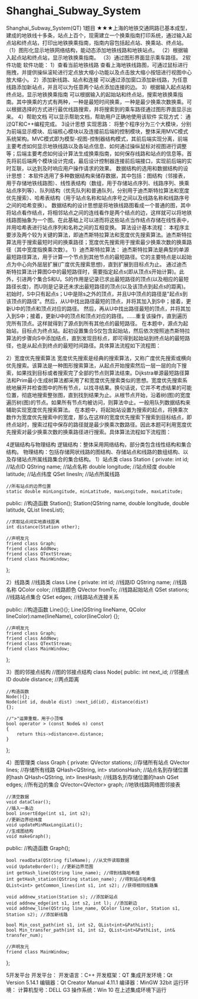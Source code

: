 # Shanghai_Subway_System
Shanghai_Subway_System(QT)
1题目
★★★上海的地铁交通网路已基本成型，建成的地铁线十多条，站点上百个，现需建立一个换乘指南打印系统，通过输入起点站和终点站，打印出地铁换乘指南，指南内容包括起点站、换乘站、终点站。
（1）图形化显示地铁网络结构，能动态添加地铁线路和地铁站点。
（2）根据输入起点站和终点站，显示地铁换乘指南。
（3）通过图形界面显示乘车路径。
2软件功能
软件功能：
1）查看当前地铁线路
查看上海地铁线路图，可通过鼠标进行拖拽，并提供操纵滚轮进行定点放大缩小功能以及点击放大缩小按钮进行视图中心放大缩小。
2）添加新线路、站点和连接
可以通过添加窗口添加新线路，为任意线路添加新站点，并且可以为任意两个站点添加连接的边。
3）根据输入起点站和终点站，显示地铁换乘指南
可以根据输入的起始站和终点站，搜索地铁换乘指南。其中换乘的方式有两种，一种是最短时间换乘，一种是最少换乘次数换乘。可以根据选择的方式进行最优线路搜索，并将搜索到的乘车路径通过图形界面显示出来。
4）帮助文档
可以显示帮助文档，帮助用户正确地使用该软件
实现方式：
通过QT和C++编程完成。
3设计思想
实现思路：
将整个程序分为三个大模块，分别为前端显示模块、后端核心模块以及连接前后端的控制模块，整体采用MVC模式系统架构。MVC模式即为模型-视图-控制器结构模式，其前后端实现分离，前端主要考虑如何显示地铁线路以及各站点信息、如何通过操纵鼠标对视图进行调整等；后端主要考虑如何设计算法生成换乘指南，如何保存线路和站点的信息等。首先将前后端两个模块设计完成，最后设计控制器连接前后端接口，实现前后端的实时互联，以达到及时响应用户操作请求的效果。
数据结构的选用和数据结构的设计思想：
本软件选用了多种数据结构来储存数据，其中包括：图结构（邻接表，用于存储地铁线路图）、线性表结构（数组，用于存储站点序列、线路序列、换乘站点序列等）、队列结构（优先队列和普通队列，分别用于迪杰斯特拉算法和宽度优先搜索）、哈希表结构（用于站点名称和站点序号之间以及线路名称和线路序号之间的哈希变换）。
数据结构的设计思想是将地铁线路图看成一个普通的图，其中将站点看作结点，将相邻站点之间的连线看作是两个结点的边，这样就可以将地铁线路图抽象为一个图。在此基础上可以进而将这些站点当作结点存储在线性表中，并用哈希表进行站点序列和名称之间的互相变换。
算法设计基本流程：
本程序主要涉及两个较为关键的算法，即迪杰斯特拉算法和宽度优先搜索算法。迪杰斯特拉算法用于搜索最短时间的换乘路径；宽度优先搜索用于搜索最少换乘次数的换乘路径（其中宽度指换乘次数）。
1）迪杰斯特拉算法：
迪杰斯特拉算法是典型的单源最短路径算法，用于计算一个节点到其他节点的最短路径。它的主要特点是以起始点为中心向外层层扩展(广度优先搜索思想)，直到扩展到目标点为止。
通过迪杰斯特拉算法计算图G中的最短路径时，需要指定起点s(即从顶点s开始计算)。此外，引进两个集合S和U。S的作用是记录已求出最短路径的顶点(以及相应的最短路径长度)，而U则是记录还未求出最短路径的顶点(以及该顶点到起点s的距离)。初始时，S中只有起点s；U中是除s之外的顶点，并且U中顶点的路径是"起点s到该顶点的路径"。然后，从U中找出路径最短的顶点，并将其加入到S中；接着，更新U中的顶点和顶点对应的路径。 然后，再从U中找出路径最短的顶点，并将其加入到S中；接着，更新U中的顶点和顶点对应的路径。……重复该操作，直到遍历完所有顶点。这样就得到了源点到所有其他点的最短路径。
在本题中，源点为起始站，目标点为终点站。起初设置集合S仅包含起始站，然后依次按照迪杰斯特拉算法的步骤向S中添加结点，直到发现目标点，即可得到起始站到终点站的最短路径，也是从起点到终点的最短时间路径。具体算法流程如下流程图：
 
2）宽度优先搜索算法
宽度优先搜索是经典的搜索算法，又称广度优先搜索或横向优先搜索。该算法是一种图形搜索算法，从起点开始搜索然后一层一层的向下搜索，如果找到目标或者搜索完了全部的节点则算法结束。Dijkstra单源最短路径算法和Prim最小生成树算法都采用了和宽度优先搜索类似的思想。宽度优先搜索系统地展开并检查图中的所有节点，以找寻结果。换句话说，它并不考虑结果的可能位置，彻底地搜索整张图，直到找到结果为止。从根节点开始，沿着树(图)的宽度遍历树(图)的节点。如果所有节点均被访问，则算法中止。一般用队列数据结构来辅助实现宽度优先搜索算法。
在本题中，将起始站设置为搜索的起点，将换乘次数作为宽度优先搜索中的宽度，那么在这样的宽度优先搜索下搜索到目标结点，即终点站时，搜索过程中保存的路径就是最少换乘次数路径。因此本题可利用宽度优先搜索对最少换乘次数的换乘路径进行搜索。具体算法流程如下流程图：
 
4逻辑结构与物理结构
逻辑结构：整体采用网络结构，部分类包含线性结构和集合结构。
物理结构：包括存储网状线路的图结构、存储站点和线路的数组结构、以及存储站点所属线路集合的集合结构。
1）站点类
class Station
{
private:
    int id;                     //站点ID
    QString name;               //站点名称
    double longitude;           //站点经度
    double latitude;            //站点纬度
    QSet<int> linesIn;          //站点所属线路

    //所有站点的边界位置
    static double minLongitude, minLatitude, maxLongitude, maxLatitude;

public:
    //构造函数
    Station();
    Station(QString name, double longitude, double latitude, QList<int> linesList);

    //求取站点间实地直线距离
    int distance(Station other);

    //声明友元
    friend class Graph;
    friend class AddNew;
    friend class QTextStream;
    friend class MainWindow;
};

2）线路类
//线路类
class Line
{
private:
    int id;                     //线路ID
    QString name;               //线路名称
    QColor color;               //线路颜色
    QVector <QString> fromTo;   //线路起始站点
    QSet<int> stations;         //线路站点集合
    QSet<Edge> edges;           //线路站点连接关系

public:
    //构造函数
    Line(){};
    Line(QString lineName, QColor lineColor):name(lineName), color(lineColor)
    {};

    //声明友元
    friend class Graph;
    friend class AddNew;
    friend class QTextStream;
    friend class MainWindow;
};

3）图的邻接点结构
//图的邻接点结构
class Node{
public:
    int next_id;        //邻接点ID
    double distance;    //两点距离

    //构造函数
    Node(){};
    Node(int id, double dist) :next_id(id), distance(dist)
    {};

    //">"运算重载，用于小顶堆
    bool operator > (const Node& n) const
    {
        return this->distance>n.distance;
    }
};

4）图管理类
class Graph
{
private:
    QVector<Station> stations;          //存储所有站点
    QVector<Line> lines;                //存储所有线路
    QHash<QString, int> stationsHash;   //站点名到存储位置的hash
    QHash<QString, int> linesHash;      //线路名到存储位置的hash
    QSet<Edge> edges;                   //所有边的集合
    QVector<QVector<Node>> graph;       //地铁线路网络图邻接表

    //清空数据
    void dataClear();
    //插入一条边
    bool insertEdge(int s1, int s2);
    //更新边界经纬度
    void updateMinMaxLongiLati();
    //生成图结构
    void makeGraph();

public:
    //构造函数
    Graph();

    bool readData(QString fileName); //从文件读取数据
    void UpdateBorder(); //更新边界范围
    int getHash_line(QString line_name); //得到线路哈希值
    int getHash_station(QString station_name); //得到站点哈希值
    QList<int> getCommon_lines(int s1, int s2); //获得相同线路集

    void addnew_station(Station s); //添加新站点
    void addnew_edge(int s1, int s2, int l); //添加新边
    void addnew_line(QString line_name, QColor line_color, Station s1, Station s2); //添加新线路

    bool Min_cost_path(int s1, int s2, QList<int>&PathList);
    bool Min_transfer_path(int s1, int s2, QList<int>&PathList, int& transfer_num);

    //声明友元
    friend class MainWindow;
};

5开发平台
开发平台： 
开发语言：C++
开发框架：QT
集成开发环境：Qt Version 5.14.1
编辑器：Qt Creator Manual 4.11.1
编译器：MinGW 32bit
运行环境：
计算机型号：DELL G3
操作系统：Win 10
在上述集成环境下运行
